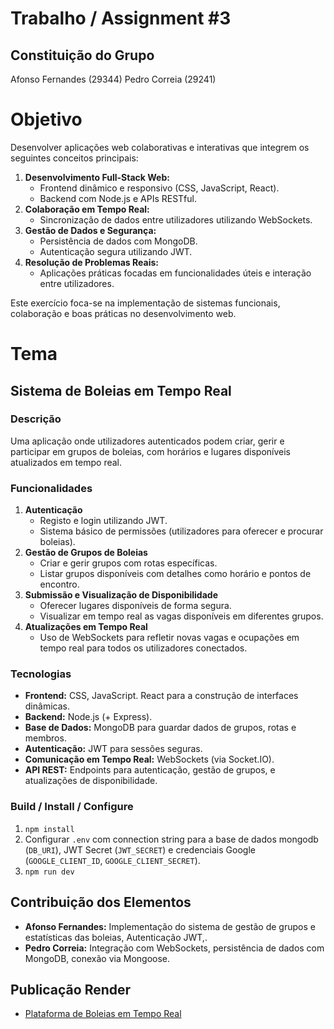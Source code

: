 # Trabalho / Assignment #3

## Constituição do Grupo
Afonso Fernandes (29344)
Pedro Correia (29241)

# Objetivo

Desenvolver aplicações web colaborativas e interativas que integrem os seguintes conceitos principais:

1. **Desenvolvimento Full-Stack Web:**
   - Frontend dinâmico e responsivo (CSS, JavaScript, React).
   - Backend com Node.js e APIs RESTful.
2. **Colaboração em Tempo Real:**
   - Sincronização de dados entre utilizadores utilizando WebSockets.
3. **Gestão de Dados e Segurança:**
   - Persistência de dados com MongoDB.
   - Autenticação segura utilizando JWT.
4. **Resolução de Problemas Reais:**
   - Aplicações práticas focadas em funcionalidades úteis e interação entre utilizadores.

Este exercício foca-se na implementação de sistemas funcionais, colaboração e boas práticas no desenvolvimento web.

# Tema

## Sistema de Boleias em Tempo Real

### Descrição

Uma aplicação onde utilizadores autenticados podem criar, gerir e participar em grupos de boleias, com horários e lugares disponíveis atualizados em tempo real.

### Funcionalidades

1. **Autenticação**
   - Registo e login utilizando JWT.
   - Sistema básico de permissões (utilizadores para oferecer e procurar boleias).
2. **Gestão de Grupos de Boleias**
   - Criar e gerir grupos com rotas específicas.
   - Listar grupos disponíveis com detalhes como horário e pontos de encontro.
3. **Submissão e Visualização de Disponibilidade**
   - Oferecer lugares disponíveis de forma segura.
   - Visualizar em tempo real as vagas disponíveis em diferentes grupos.
4. **Atualizações em Tempo Real**
   - Uso de WebSockets para refletir novas vagas e ocupações em tempo real para todos os utilizadores conectados.

### Tecnologias

- **Frontend:** CSS, JavaScript. React para a construção de interfaces dinâmicas.
- **Backend:** Node.js (+ Express).
- **Base de Dados:** MongoDB para guardar dados de grupos, rotas e membros.
- **Autenticação:** JWT para sessões seguras.
- **Comunicação em Tempo Real:** WebSockets (via Socket.IO).
- **API REST:** Endpoints para autenticação, gestão de grupos, e atualizações de disponibilidade.

### Build / Install / Configure

1. ```npm install```
2. Configurar `.env` com connection string para a base de dados mongodb (`DB_URI`), JWT Secret (`JWT_SECRET`) e credenciais Google (`GOOGLE_CLIENT_ID`, `GOOGLE_CLIENT_SECRET`).
3. ```npm run dev```

## Contribuição dos Elementos

- **Afonso Fernandes:** Implementação do sistema de gestão de grupos e estatísticas das boleias, Autenticação JWT,.
- **Pedro Correia:** Integração com WebSockets, persistência de dados com MongoDB, conexão via Mongoose.

## Publicação Render

- [Plataforma de Boleias em Tempo Real](https://project-assignment-3-29241-29344.onrender.com/)